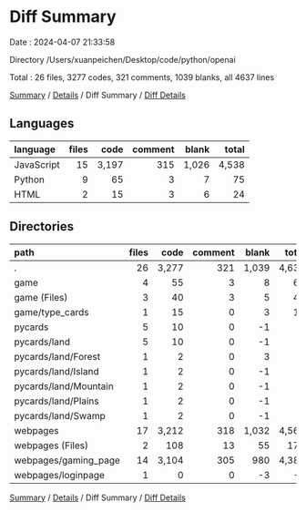 # Diff Summary

Date : 2024-04-07 21:33:58

Directory /Users/xuanpeichen/Desktop/code/python/openai

Total : 26 files,  3277 codes, 321 comments, 1039 blanks, all 4637 lines

[Summary](results.md) / [Details](details.md) / Diff Summary / [Diff Details](diff-details.md)

## Languages
| language | files | code | comment | blank | total |
| :--- | ---: | ---: | ---: | ---: | ---: |
| JavaScript | 15 | 3,197 | 315 | 1,026 | 4,538 |
| Python | 9 | 65 | 3 | 7 | 75 |
| HTML | 2 | 15 | 3 | 6 | 24 |

## Directories
| path | files | code | comment | blank | total |
| :--- | ---: | ---: | ---: | ---: | ---: |
| . | 26 | 3,277 | 321 | 1,039 | 4,637 |
| game | 4 | 55 | 3 | 8 | 66 |
| game (Files) | 3 | 40 | 3 | 5 | 48 |
| game/type_cards | 1 | 15 | 0 | 3 | 18 |
| pycards | 5 | 10 | 0 | -1 | 9 |
| pycards/land | 5 | 10 | 0 | -1 | 9 |
| pycards/land/Forest | 1 | 2 | 0 | 3 | 5 |
| pycards/land/Island | 1 | 2 | 0 | -1 | 1 |
| pycards/land/Mountain | 1 | 2 | 0 | -1 | 1 |
| pycards/land/Plains | 1 | 2 | 0 | -1 | 1 |
| pycards/land/Swamp | 1 | 2 | 0 | -1 | 1 |
| webpages | 17 | 3,212 | 318 | 1,032 | 4,562 |
| webpages (Files) | 2 | 108 | 13 | 55 | 176 |
| webpages/gaming_page | 14 | 3,104 | 305 | 980 | 4,389 |
| webpages/loginpage | 1 | 0 | 0 | -3 | -3 |

[Summary](results.md) / [Details](details.md) / Diff Summary / [Diff Details](diff-details.md)